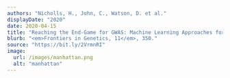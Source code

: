 ```yaml
---
authors: "Nicholls, H., John, C., Watson, D. et al."
displayDate: "2020"
date: 2020-04-15
title: "Reaching the End-Game for GWAS: Machine Learning Approaches for the Prioritization of Complex Disease Loci"
blurb: "<em>Frontiers in Genetics, 11</em>, 350."
source: "https://bit.ly/2VrmnRI"
image:
  url: /images/manhattan.png
  alt: "manhattan"
---
```

